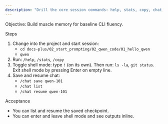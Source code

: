 ```yaml
---
description: "Drill the core session commands: help, stats, copy, chat, shell toggle"
---
```


Objective: Build muscle memory for baseline CLI fluency.

Steps
1. Change into the project and start session:
   - `cd docs-plus/02_start_prompting/02_qwen_code/01_hello_qwen`
   - `qwen`
2. Run: `/help`, `/stats`, `/copy`
3. Toggle shell mode: type `!` (on its own). Then run: `ls -la`, `git status`. Exit shell mode by pressing Enter on empty line.
4. Save and resume chat:
   - `/chat save qwen-101`
   - `/chat list`
   - `/chat resume qwen-101`

Acceptance
- You can list and resume the saved checkpoint.
- You can enter and leave shell mode and see outputs inline.



